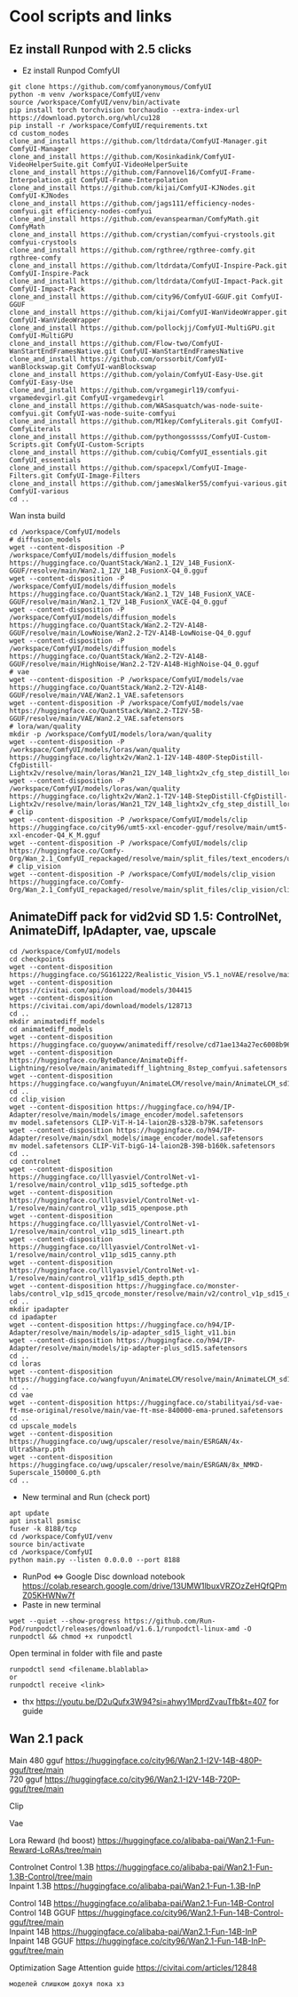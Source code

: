 # Cool scripts and links

## Ez install Runpod with 2.5 clicks

- Ez install Runpod ComfyUI
```
git clone https://github.com/comfyanonymous/ComfyUI
python -m venv /workspace/ComfyUI/venv
source /workspace/ComfyUI/venv/bin/activate
pip install torch torchvision torchaudio --extra-index-url https://download.pytorch.org/whl/cu128
pip install -r /workspace/ComfyUI/requirements.txt
cd custom_nodes
clone_and_install https://github.com/ltdrdata/ComfyUI-Manager.git ComfyUI-Manager
clone_and_install https://github.com/Kosinkadink/ComfyUI-VideoHelperSuite.git ComfyUI-VideoHelperSuite
clone_and_install https://github.com/Fannovel16/ComfyUI-Frame-Interpolation.git ComfyUI-Frame-Interpolation
clone_and_install https://github.com/kijai/ComfyUI-KJNodes.git ComfyUI-KJNodes
clone_and_install https://github.com/jags111/efficiency-nodes-comfyui.git efficiency-nodes-comfyui
clone_and_install https://github.com/evanspearman/ComfyMath.git ComfyMath
clone_and_install https://github.com/crystian/comfyui-crystools.git comfyui-crystools
clone_and_install https://github.com/rgthree/rgthree-comfy.git rgthree-comfy
clone_and_install https://github.com/ltdrdata/ComfyUI-Inspire-Pack.git ComfyUI-Inspire-Pack
clone_and_install https://github.com/ltdrdata/ComfyUI-Impact-Pack.git ComfyUI-Impact-Pack
clone_and_install https://github.com/city96/ComfyUI-GGUF.git ComfyUI-GGUF
clone_and_install https://github.com/kijai/ComfyUI-WanVideoWrapper.git ComfyUI-WanVideoWrapper
clone_and_install https://github.com/pollockjj/ComfyUI-MultiGPU.git ComfyUI-MultiGPU
clone_and_install https://github.com/Flow-two/ComfyUI-WanStartEndFramesNative.git ComfyUI-WanStartEndFramesNative
clone_and_install https://github.com/orssorbit/ComfyUI-wanBlockswap.git ComfyUI-wanBlockswap
clone_and_install https://github.com/yolain/ComfyUI-Easy-Use.git ComfyUI-Easy-Use
clone_and_install https://github.com/vrgamegirl19/comfyui-vrgamedevgirl.git ComfyUI-vrgamedevgirl
clone_and_install https://github.com/WASasquatch/was-node-suite-comfyui.git ComfyUI-was-node-suite-comfyui
clone_and_install https://github.com/M1kep/ComfyLiterals.git ComfyUI-ComfyLiterals
clone_and_install https://github.com/pythongosssss/ComfyUI-Custom-Scripts.git ComfyUI-Custom-Scripts
clone_and_install https://github.com/cubiq/ComfyUI_essentials.git ComfyUI_essentials
clone_and_install https://github.com/spacepxl/ComfyUI-Image-Filters.git ComfyUI-Image-Filters
clone_and_install https://github.com/jamesWalker55/comfyui-various.git ComfyUI-various
cd ..

```
Wan insta build
```
cd /workspace/ComfyUI/models
# diffusion_models
wget --content-disposition -P /workspace/ComfyUI/models/diffusion_models https://huggingface.co/QuantStack/Wan2.1_I2V_14B_FusionX-GGUF/resolve/main/Wan2.1_I2V_14B_FusionX-Q4_0.gguf
wget --content-disposition -P /workspace/ComfyUI/models/diffusion_models https://huggingface.co/QuantStack/Wan2.1_T2V_14B_FusionX_VACE-GGUF/resolve/main/Wan2.1_T2V_14B_FusionX_VACE-Q4_0.gguf
wget --content-disposition -P /workspace/ComfyUI/models/diffusion_models https://huggingface.co/QuantStack/Wan2.2-T2V-A14B-GGUF/resolve/main/LowNoise/Wan2.2-T2V-A14B-LowNoise-Q4_0.gguf
wget --content-disposition -P /workspace/ComfyUI/models/diffusion_models https://huggingface.co/QuantStack/Wan2.2-T2V-A14B-GGUF/resolve/main/HighNoise/Wan2.2-T2V-A14B-HighNoise-Q4_0.gguf
# vae
wget --content-disposition -P /workspace/ComfyUI/models/vae https://huggingface.co/QuantStack/Wan2.2-T2V-A14B-GGUF/resolve/main/VAE/Wan2.1_VAE.safetensors
wget --content-disposition -P /workspace/ComfyUI/models/vae https://huggingface.co/QuantStack/Wan2.2-TI2V-5B-GGUF/resolve/main/VAE/Wan2.2_VAE.safetensors
# lora/wan/quality
mkdir -p /workspace/ComfyUI/models/lora/wan/quality
wget --content-disposition -P /workspace/ComfyUI/models/loras/wan/quality https://huggingface.co/lightx2v/Wan2.1-I2V-14B-480P-StepDistill-CfgDistill-Lightx2v/resolve/main/loras/Wan21_I2V_14B_lightx2v_cfg_step_distill_lora_rank64.safetensors
wget --content-disposition -P /workspace/ComfyUI/models/loras/wan/quality https://huggingface.co/lightx2v/Wan2.1-T2V-14B-StepDistill-CfgDistill-Lightx2v/resolve/main/loras/Wan21_T2V_14B_lightx2v_cfg_step_distill_lora_rank64.safetensors
# clip
wget --content-disposition -P /workspace/ComfyUI/models/clip https://huggingface.co/city96/umt5-xxl-encoder-gguf/resolve/main/umt5-xxl-encoder-Q4_K_M.gguf
wget --content-disposition -P /workspace/ComfyUI/models/clip https://huggingface.co/Comfy-Org/Wan_2.1_ComfyUI_repackaged/resolve/main/split_files/text_encoders/umt5_xxl_fp8_e4m3fn_scaled.safetensors
# clip_vision
wget --content-disposition -P /workspace/ComfyUI/models/clip_vision https://huggingface.co/Comfy-Org/Wan_2.1_ComfyUI_repackaged/resolve/main/split_files/clip_vision/clip_vision_h.safetensors
```
## AnimateDiff pack for vid2vid SD 1.5: ControlNet, AnimateDiff, IpAdapter, vae, upscale
```
cd /workspace/ComfyUI/models
cd checkpoints
wget --content-disposition https://huggingface.co/SG161222/Realistic_Vision_V5.1_noVAE/resolve/main/Realistic_Vision_V5.1.safetensors
wget --content-disposition https://civitai.com/api/download/models/304415
wget --content-disposition https://civitai.com/api/download/models/128713
cd ..
mkdir animatediff_models
cd animatediff_models
wget --content-disposition https://huggingface.co/guoyww/animatediff/resolve/cd71ae134a27ec6008b968d6419952b0c0494cf2/v3_sd15_mm.ckpt
wget --content-disposition https://huggingface.co/ByteDance/AnimateDiff-Lightning/resolve/main/animatediff_lightning_8step_comfyui.safetensors
wget --content-disposition https://huggingface.co/wangfuyun/AnimateLCM/resolve/main/AnimateLCM_sd15_t2v.ckpt
cd ..
cd clip_vision
wget --content-disposition https://huggingface.co/h94/IP-Adapter/resolve/main/models/image_encoder/model.safetensors
mv model.safetensors CLIP-ViT-H-14-laion2B-s32B-b79K.safetensors
wget --content-disposition https://huggingface.co/h94/IP-Adapter/resolve/main/sdxl_models/image_encoder/model.safetensors
mv model.safetensors CLIP-ViT-bigG-14-laion2B-39B-b160k.safetensors
cd ..
cd controlnet
wget --content-disposition https://huggingface.co/lllyasviel/ControlNet-v1-1/resolve/main/control_v11p_sd15_softedge.pth
wget --content-disposition https://huggingface.co/lllyasviel/ControlNet-v1-1/resolve/main/control_v11p_sd15_openpose.pth
wget --content-disposition https://huggingface.co/lllyasviel/ControlNet-v1-1/resolve/main/control_v11p_sd15_lineart.pth
wget --content-disposition https://huggingface.co/lllyasviel/ControlNet-v1-1/resolve/main/control_v11p_sd15_canny.pth
wget --content-disposition https://huggingface.co/lllyasviel/ControlNet-v1-1/resolve/main/control_v11f1p_sd15_depth.pth
wget --content-disposition https://huggingface.co/monster-labs/control_v1p_sd15_qrcode_monster/resolve/main/v2/control_v1p_sd15_qrcode_monster_v2.safetensors
cd ..
mkdir ipadapter
cd ipadapter
wget --content-disposition https://huggingface.co/h94/IP-Adapter/resolve/main/models/ip-adapter_sd15_light_v11.bin
wget --content-disposition https://huggingface.co/h94/IP-Adapter/resolve/main/models/ip-adapter-plus_sd15.safetensors
cd ..
cd loras
wget --content-disposition https://huggingface.co/wangfuyun/AnimateLCM/resolve/main/AnimateLCM_sd15_t2v_lora.safetensors
cd ..
cd vae
wget --content-disposition https://huggingface.co/stabilityai/sd-vae-ft-mse-original/resolve/main/vae-ft-mse-840000-ema-pruned.safetensors
cd ..
cd upscale_models
wget --content-disposition https://huggingface.co/uwg/upscaler/resolve/main/ESRGAN/4x-UltraSharp.pth
wget --content-disposition https://huggingface.co/uwg/upscaler/resolve/main/ESRGAN/8x_NMKD-Superscale_150000_G.pth
cd ..
```
- New terminal and Run (check port)
```
apt update
apt install psmisc
fuser -k 8188/tcp
cd /workspace/ComfyUI/venv
source bin/activate
cd /workspace/ComfyUI
python main.py --listen 0.0.0.0 --port 8188
```
- RunPod <=> Google Disc download notebook https://colab.research.google.com/drive/13UMW1lbuxVRZOzZeHQfQPmZ05KHWNw7f
- Paste in new terminal
```
wget --quiet --show-progress https://github.com/Run-Pod/runpodctl/releases/download/v1.6.1/runpodctl-linux-amd -O runpodctl && chmod +x runpodctl
```
Open terminal in folder with file and paste
```
runpodctl send <filename.blablabla>
or
runpodctl receive <link>
```
- thx https://youtu.be/D2uQufx3W94?si=ahwy1MprdZvauTfb&t=407 for guide

## Wan 2.1 pack
Main
480 gguf https://huggingface.co/city96/Wan2.1-I2V-14B-480P-gguf/tree/main  
720 gguf https://huggingface.co/city96/Wan2.1-I2V-14B-720P-gguf/tree/main

Clip

Vae

Lora
Reward (hd boost) https://huggingface.co/alibaba-pai/Wan2.1-Fun-Reward-LoRAs/tree/main


Controlnet
Control 1.3B https://huggingface.co/alibaba-pai/Wan2.1-Fun-1.3B-Control/tree/main  
Inpaint 1.3B https://huggingface.co/alibaba-pai/Wan2.1-Fun-1.3B-InP  
  
Control 14B https://huggingface.co/alibaba-pai/Wan2.1-Fun-14B-Control  
Control 14B GGUF https://huggingface.co/city96/Wan2.1-Fun-14B-Control-gguf/tree/main  
Inpaint 14B https://huggingface.co/alibaba-pai/Wan2.1-Fun-14B-InP  
Inpaint 14B GGUF https://huggingface.co/city96/Wan2.1-Fun-14B-InP-gguf/tree/main  


Optimization
Sage Attention guide https://civitai.com/articles/12848
```
моделей слишком дохуя пока хз
```
